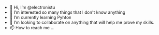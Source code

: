 - 👋 Hi, I’m @electronistu
- 👀 I’m interested so many things that I don't know anything
- 🌱 I’m currently learning Pyhton
- 💞️ I’m looking to collaborate on anything that will help me prove my skills.
- 📫 How to reach me ...

<!---
electronistu/electronistu is a ✨ special ✨ repository because its `README.md` (this file) appears on your GitHub profile.
You can click the Preview link to take a look at your changes.
--->
